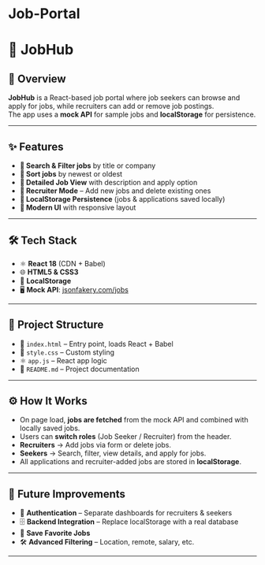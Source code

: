 # Job-Portal
# 🎯 JobHub 

## 📌 Overview
**JobHub** is a React-based job portal where job seekers can browse and apply for jobs, while recruiters can add or remove job postings.  
The app uses a **mock API** for sample jobs and **localStorage** for persistence.

---

## ✨ Features
- **🔎 Search & Filter jobs** by title or company  
- **📅 Sort jobs** by newest or oldest  
- **👀 Detailed Job View** with description and apply option  
- **📝 Recruiter Mode** – Add new jobs and delete existing ones  
- **💾 LocalStorage Persistence** (jobs & applications saved locally)  
- **🎨 Modern UI** with responsive layout  

---

## 🛠️ Tech Stack
- ⚛️ **React 18** (CDN + Babel)  
- 🌐 **HTML5 & CSS3**  
- 💾 **LocalStorage**  
- 🖥️ **Mock API**: [jsonfakery.com/jobs](https://jsonfakery.com/jobs)  

---



## 📁 Project Structure

- 📄 `index.html` – Entry point, loads React + Babel  
- 🎨 `style.css` – Custom styling  
- ⚛️ `app.js` – React app logic  
- 📘 `README.md` – Project documentation

---

## ⚙️ How It Works
- On page load, **jobs are fetched** from the mock API and combined with locally saved jobs.  
- Users can **switch roles** (Job Seeker / Recruiter) from the header.  
- **Recruiters** → Add jobs via form or delete jobs.  
- **Seekers** → Search, filter, view details, and apply for jobs.  
- All applications and recruiter-added jobs are stored in **localStorage**.  

---

## 📌 Future Improvements
- 🔑 **Authentication** – Separate dashboards for recruiters & seekers  
- 🗄️ **Backend Integration** – Replace localStorage with a real database  
- 💾 **Save Favorite Jobs**  
- 🛠️ **Advanced Filtering** – Location, remote, salary, etc.  

---

